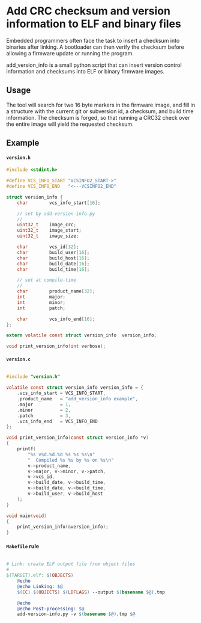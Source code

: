 # Add CRC checksum and version information to ELF and binary files

Embedded programmers often face the task to insert a checksum into binaries
after linking. A bootloader can then verify the checksum before allowing a
firmware update or running the program.

add_version_info is a small python script that can insert version control
information and checksums into ELF or binary firmware images.


## Usage

The tool will search for two 16 byte markers in the firmware image, and fill
in a structure with the current git or subversion id, a checksum, and build
time information. The checksum is forged, so that running a CRC32 check over
the entire image will yield the requested checksum.


## Example

#### `version.h`

```C
#include <stdint.h>

#define VCS_INFO_START "VCSINFO2_START->"
#define VCS_INFO_END   "<---VCSINFO2_END"

struct version_info {
    char        vcs_info_start[16];

    // set by add-version-info.py
    //
    uint32_t    image_crc;
    uint32_t    image_start;
    uint32_t    image_size;

    char        vcs_id[32];
    char        build_user[16];
    char        build_host[16];
    char        build_date[16];
    char        build_time[16];

    // set at compile-time
    //
    char        product_name[32];
    int         major;
    int         minor;
    int         patch;

    char        vcs_info_end[16];
};

extern volatile const struct version_info  version_info;

void print_version_info(int verbose);
```

#### `version.c`

```C

#include "version.h"

volatile const struct version_info version_info = {
    .vcs_info_start = VCS_INFO_START,
    .product_name   = "add_version_info example",
    .major          = 1,
    .minor          = 2,
    .patch          = 3,
    .vcs_info_end   = VCS_INFO_END
};

void print_version_info(const struct version_info *v)
{
    printf(
        "%s v%d.%d.%d %s %s %s\n"
        "  Compiled %s %s by %s on %s\n"
        v->product_name,
        v->major, v->minor, v->patch,
        v->vcs_id,
        v->build_date, v->build_time,
        v->build_date, v->build_time,
        v->build_user, v->build_host
    );
}

void main(void)
{
    print_version_info(&version_info);
}

```

#### `Makefile` rule

```Makefile

# Link: create ELF output file from object files
#
$(TARGET).elf: $(OBJECTS)
	@echo
	@echo Linking: $@
	$(CC) $(OBJECTS) $(LDFLAGS) --output $(basename $@).tmp

	@echo
	@echo Post-processing: $@
	add-version-info.py -v $(basename $@).tmp $@

```
